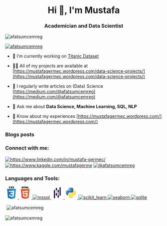 <h1 align="center">Hi 👋, I'm Mustafa</h1>
<h3 align="center">Academician and Data Scientist</h3>

<p align="left"> <img src="https://komarev.com/ghpvc/?username=afatsumcemreg&label=Profile%20views&color=0e75b6&style=flat" alt="afatsumcemreg" /> </p>

<p align="left"> <a href="https://github.com/ryo-ma/github-profile-trophy"><img src="https://github-profile-trophy.vercel.app/?username=afatsumcemreg" alt="afatsumcemreg" /></a> </p>

- 🔭 I’m currently working on [Titanic Dataset](https://www.kaggle.com/code/mustafagerme/titanic-survived-prediction)

- 👨‍💻 All of my projects are available at [https://mustafagermec.wordpress.com/data-science-projects/](https://mustafagermec.wordpress.com/data-science-projects/)

- 📝 I regularly write articles on (Data) Science [https://medium.com/@afatsumcemreg](https://medium.com/@afatsumcemreg)

- 💬 Ask me about **Data Science, Machine Learning, SQL, NLP**

- 📄 Know about my experiences [https://mustafagermec.wordpress.com/](https://mustafagermec.wordpress.com/)

### Blogs posts
<!-- BLOG-POST-LIST:START -->
<!-- BLOG-POST-LIST:END -->

<h3 align="left">Connect with me:</h3>
<p align="left">
<a href="https://linkedin.com/in/https://www.linkedin.com/in/mustafa-germec/" target="blank"><img align="center" src="https://raw.githubusercontent.com/rahuldkjain/github-profile-readme-generator/master/src/images/icons/Social/linked-in-alt.svg" alt="https://www.linkedin.com/in/mustafa-germec/" height="30" width="40" /></a>
<a href="https://kaggle.com/https://www.kaggle.com/mustafagerme" target="blank"><img align="center" src="https://raw.githubusercontent.com/rahuldkjain/github-profile-readme-generator/master/src/images/icons/Social/kaggle.svg" alt="https://www.kaggle.com/mustafagerme" height="30" width="40" /></a>
<a href="https://medium.com/@afatsumcemreg" target="blank"><img align="center" src="https://raw.githubusercontent.com/rahuldkjain/github-profile-readme-generator/master/src/images/icons/Social/medium.svg" alt="@afatsumcemreg" height="30" width="40" /></a>
</p>

<h3 align="left">Languages and Tools:</h3>
<p align="left"> <a href="https://www.w3schools.com/css/" target="_blank" rel="noreferrer"> <img src="https://raw.githubusercontent.com/devicons/devicon/master/icons/css3/css3-original-wordmark.svg" alt="css3" width="40" height="40"/> </a> <a href="https://www.w3.org/html/" target="_blank" rel="noreferrer"> <img src="https://raw.githubusercontent.com/devicons/devicon/master/icons/html5/html5-original-wordmark.svg" alt="html5" width="40" height="40"/> </a> <a href="https://www.microsoft.com/en-us/sql-server" target="_blank" rel="noreferrer"> <img src="https://www.svgrepo.com/show/303229/microsoft-sql-server-logo.svg" alt="mssql" width="40" height="40"/> </a> <a href="https://pandas.pydata.org/" target="_blank" rel="noreferrer"> <img src="https://raw.githubusercontent.com/devicons/devicon/2ae2a900d2f041da66e950e4d48052658d850630/icons/pandas/pandas-original.svg" alt="pandas" width="40" height="40"/> </a> <a href="https://www.python.org" target="_blank" rel="noreferrer"> <img src="https://raw.githubusercontent.com/devicons/devicon/master/icons/python/python-original.svg" alt="python" width="40" height="40"/> </a> <a href="https://scikit-learn.org/" target="_blank" rel="noreferrer"> <img src="https://upload.wikimedia.org/wikipedia/commons/0/05/Scikit_learn_logo_small.svg" alt="scikit_learn" width="40" height="40"/> </a> <a href="https://seaborn.pydata.org/" target="_blank" rel="noreferrer"> <img src="https://seaborn.pydata.org/_images/logo-mark-lightbg.svg" alt="seaborn" width="40" height="40"/> </a> <a href="https://www.sqlite.org/" target="_blank" rel="noreferrer"> <img src="https://www.vectorlogo.zone/logos/sqlite/sqlite-icon.svg" alt="sqlite" width="40" height="40"/> </a> </p>

<p>&nbsp;<img align="center" src="https://github-readme-stats.vercel.app/api?username=afatsumcemreg&show_icons=true&locale=en" alt="afatsumcemreg" /></p>

<p><img align="center" src="https://github-readme-streak-stats.herokuapp.com/?user=afatsumcemreg&" alt="afatsumcemreg" /></p>
